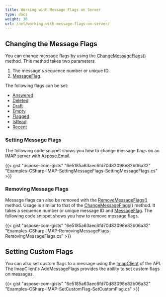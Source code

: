 ```yaml
---
title: Working with Message Flags on Server
type: docs
weight: 30
url: /net/working-with-message-flags-on-server/
---
```



## **Changing the Message Flags**
You can change message flags by using the [ChangeMessageFlags()](https://reference.aspose.com/email/net/aspose.email.clients.imap/imapclient/methods/changemessageflags/index) method. This method takes two parameters.

1. The message's sequence number or unique ID.
1. [MessageFlag](https://reference.aspose.com/email/net/aspose.email.clients.imap/imapmessageflags).

The following flags can be set:

- [Answered](https://reference.aspose.com/email/net/aspose.email.clients.imap/imapmessageflags/properties/answered)
- [Deleted](https://reference.aspose.com/email/net/aspose.email.clients.imap/imapmessageflags/properties/deleted)
- [Draft](https://reference.aspose.com/email/net/aspose.email.clients.imap/imapmessageflags/properties/draft)
- [Empty](https://reference.aspose.com/email/net/aspose.email.clients.imap/imapmessageflags/properties/empty)
- [Flagged](https://reference.aspose.com/email/net/aspose.email.clients.imap/imapmessageflags/properties/flagged)
- [IsRead](https://reference.aspose.com/email/net/aspose.email.clients.imap/imapmessageflags/properties/isread)
- [Recent](https://reference.aspose.com/email/net/aspose.email.clients.imap/imapmessageflags/properties/recent)
### **Setting Message Flags**
The following code snippet shows you how to change message flags on an IMAP server with Aspose.Email.



{{< gist "aspose-com-gists" "6e5185a63aec6fd70d83098e82b06a32" "Examples-CSharp-IMAP-SettingMessageFlags-SettingMessageFlags.cs" >}}
### **Removing Message Flags**
Message flags can also be removed with the [RemoveMessageFlags()](https://reference.aspose.com/email/net/aspose.email.clients.imap/imapclient/methods/removemessageflags/index) method. Usage is similar to that of the [ChangeMessageFlags()](https://reference.aspose.com/email/net/aspose.email.clients.imap/imapclient/methods/changemessageflags/index) method. It takes a sequence number or unique message ID and [MessageFlag](https://reference.aspose.com/email/net/aspose.email.clients.imap/imapmessageflags). The following code snippet shows you how to remove message flags.



{{< gist "aspose-com-gists" "6e5185a63aec6fd70d83098e82b06a32" "Examples-CSharp-IMAP-RemovingMessageFlags-RemovingMessageFlags.cs" >}}
## **Setting Custom Flags**
You can also set custom flags to a message using the [ImapClient](https://reference.aspose.com/email/net/aspose.email.clients.imap/imapclient) of the API. The ImapClient's AddMessageFlags provides the ability to set custom flags on messages.



{{< gist "aspose-com-gists" "6e5185a63aec6fd70d83098e82b06a32" "Examples-CSharp-IMAP-SetCustomFlag-SetCustomFlag.cs" >}}
